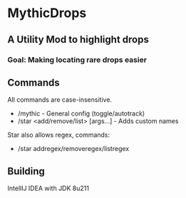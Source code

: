 # MythicDrops

## A Utility Mod to highlight drops

### Goal: Making locating rare drops easier

## Commands
All commands are case-insensitive.
- /mythic - General config (toggle/autotrack) 
- /star <add/remove/list> [args...] - Adds custom names

Star also allows regex, commands:
- /star addregex/removeregex/listregex


## Building

IntellIJ IDEA with JDK 8u211